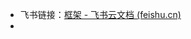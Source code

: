 - 飞书链接：[‌​⁤⁢‬⁤​​﻿⁡‍⁤‌‬⁤​​⁤​‍⁤‍⁤​⁢​​⁡⁤‍‌﻿‌‬⁡​﻿⁤﻿‍‬⁣﻿⁣‍​‍⁣⁢⁤框架 - 飞书云文档 (feishu.cn)](https://qw633jfnij8.feishu.cn/docx/I9dfdYKwnoyvMpxl3rtcdVvPneh)
- 
